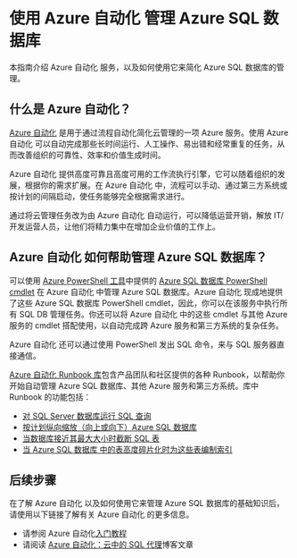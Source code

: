 <properties
	pageTitle="使用 Azure Automation 管理 Azure SQL 数据库"
	description="了解如何使用 Azure Automation 服务来方便管理 Azure SQL 数据库。"
	services="sql-database, automation"
	documentationCenter=""
	authors="jodoglevy"
	manager="jeffreyg"
	editor="monicar"/>

<tags
	ms.service="sql-database"
	ms.date="10/01/2015"
	wacn.date="11/27/2015"/>



# 使用 Azure 自动化 管理 Azure SQL 数据库

本指南介绍 Azure 自动化 服务，以及如何使用它来简化 Azure SQL 数据库的管理。


## 什么是 Azure 自动化？

[Azure 自动化](/documentation/services/automation) 是用于通过流程自动化简化云管理的一项 Azure 服务。使用 Azure 自动化 可以自动完成那些长时间运行、人工操作、易出错和经常重复的任务，从而改善组织的可靠性、效率和价值生成时间。

Azure 自动化 提供高度可靠且高度可用的工作流执行引擎，它可以随着组织的发展，根据你的需求扩展。在 Azure 自动化 中，流程可以手动、通过第三方系统或按计划的间隔启动，使任务能够完全根据需求进行。

通过将云管理任务改为由 Azure 自动化 自动运行，可以降低运营开销，解放 IT/开发运营人员，让他们将精力集中在增加企业价值的工作上。 


## Azure 自动化 如何帮助管理 Azure SQL 数据库？

可以使用 [Azure PowerShell 工具](https://msdn.microsoft.com/zh-cn/library/azure/jj156055.aspx)中提供的 [Azure SQL 数据库 PowerShell cmdlet](https://msdn.microsoft.com/zh-cn/library/azure/dn546726.aspx) 在 Azure 自动化 中管理 Azure SQL 数据库。Azure 自动化 现成地提供了这些 Azure SQL 数据库 PowerShell cmdlet，因此，你可以在该服务中执行所有 SQL DB 管理任务。你还可以将 Azure 自动化 中的这些 cmdlet 与其他 Azure 服务的 cmdlet 搭配使用，以自动完成跨 Azure 服务和第三方系统的复杂任务。

Azure 自动化 还可以通过使用 PowerShell 发出 SQL 命令，来与 SQL 服务器直接通信。

[Azure 自动化 Runbook 库](http://azure.microsoft.com/blog/2014/10/07/introducing-the-azure-automation-runbook-gallery/)包含产品团队和社区提供的各种 Runbook，以帮助你开始自动管理 Azure SQL 数据库、其他 Azure 服务和第三方系统。库中 Runbook 的功能包括：

 * [对 SQL Server 数据库运行 SQL 查询](https://gallery.technet.microsoft.com/scriptcenter/How-to-use-a-SQL-Command-be77f9d2)
 * [按计划纵向缩放（向上或向下）Azure SQL 数据库](https://gallery.technet.microsoft.com/scriptcenter/Azure-SQL-Database-e957354f)
 * [当数据库接近其最大大小时截断 SQL 表](https://gallery.technet.microsoft.com/scriptcenter/Azure-Automation-Your-SQL-30f8736b)
 * [当 Azure SQL 数据库 中的表高度碎片化时为这些表编制索引](https://gallery.technet.microsoft.com/scriptcenter/Indexes-tables-in-an-Azure-73a2a8ea)

## 后续步骤

在了解 Azure 自动化 以及如何使用它来管理 Azure SQL 数据库的基础知识后，请使用以下链接了解有关 Azure 自动化 的更多信息。

 * 请参阅 Azure 自动化[入门教程](/documentation/articles/automation-create-runbook-from-samples)
 * 请阅读 [Azure 自动化：云中的 SQL 代理](http://azure.microsoft.com/blog/2014/06/26/azure-automation-your-sql-agent-in-the-cloud/)博客文章
 

<!---HONumber=82-->